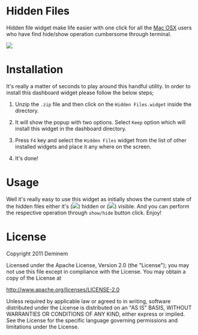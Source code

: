 Hidden Files
=======

Hidden file widget make life easier with one click for all the [Mac OSX][] users who have find hide/show operation cumbersome through terminal.

[![](https://picasaweb.google.com/117825226678500457307/SocialIcons#5619969936523653170)](https://picasaweb.google.com/117825226678500457307/SocialIcons#5619969936523653170)

Installation
=======

It's really a matter of seconds to play around this handful utility. In order to install this dashboard widget please follow the below steps;

1. Unzip the `.zip` file and then click on the `Hidden Files.widget` inside the directory.

2. It will show the popup with two options. Select `Keep` option which will install this widget in the dashboard directory.

3. Press `F4` key and select the `Hidden Files` widget from the list of other installed widgets and place it any where on the screen.

4. It's done!

Usage
=======

Well it's really easy to use this widget as initially shows the current state of the hidden files either it's ([![](https://picasaweb.google.com/117825226678500457307/SocialIcons#5619969967846437138)](https://picasaweb.google.com/117825226678500457307/SocialIcons#5619969967846437138)) hidden or ([![](https://picasaweb.google.com/117825226678500457307/SocialIcons#5619969946084839298)](https://picasaweb.google.com/117825226678500457307/SocialIcons#5619969946084839298)) visible. And you can perform the respective operation through `show/hide` button click. Enjoy!
  
License
=======

Copyright 2011 Deminem

Licensed under the Apache License, Version 2.0 (the "License"); you may not use this file except in compliance with the License. You may obtain a copy of the License at

http://www.apache.org/licenses/LICENSE-2.0

Unless required by applicable law or agreed to in writing, software distributed under the License is distributed on an "AS IS" BASIS, WITHOUT WARRANTIES OR CONDITIONS OF ANY KIND, either express or implied. See the License for the specific language governing permissions and limitations under the License.


[Mac OSX]: http://www.apple.com/macosx/
[Apace License, Version 2.0.]: http://www.apache.org/licenses/LICENSE-2.0.html